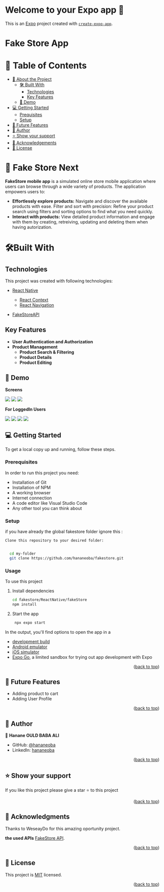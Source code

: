 # Welcome to your Expo app 👋
This is an [Expo](https://expo.dev) project created with [`create-expo-app`](https://www.npmjs.com/package/create-expo-app).
# Fake Store App

# 📗 Table of Contents

- [📖 About the Project](#-fake-store-Next)
  - [🛠 Built With](#🛠built-with)
    - [Technologies](#technologies)
    - [Key Features](#key-features)
  - [🚀 Demo](#-demo)
- [💻 Getting Started](#-getting-started)
  - [Prequisites](#prerequisites)
  - [Setup](#setup)
- [🔭 Future Features](#-future-features)
- [👤 Author](#-author)
- [⭐️ Show your support](#️-show-your-support)
- [🙏 Acknowledgements](#-acknowledgements)
- [📝 License](#-license)

# 📖 Fake Store Next

**FakeStore mobile app**
is a simulated online store mobile application where users can browse through a wide variety of products. The application empowers users to:

- <b>Effortlessly explore products:</b>
  Navigate and discover the available products with ease.
  Filter and sort with precision: Refine your product search using filters and sorting options to find what you need quickly.
- <b>Interact with products:</b> View detailed product information and engage with them by creating, retreiving, updating and deleting them when having autorization.
  
# 🛠Built With

## Technologies

This project was created with following technologies:

- [React Native](https://reactnative.dev/)
  - [React Context](https://legacy.reactjs.org/docs/context.html)
  - [React Navigation](https://reactnavigation.org/)

- [FakeStoreAPI](https://fakestoreapi.com/)

## Key Features

- **User Authentication and Authorization**
- **Product Management**
  - **Product Search & Filtering**
  - **Product Details**
  - **Product Editing**

## 🚀 Demo

**Screens**

<image src= "https://i.imgur.com/fRbrOIl.jpg">
<image src = "https://i.imgur.com/rvcYTRa.jpg">
<image src = "https://i.imgur.com/q18Ye9M.jpg">

**For LoggedIn Users**

  <image src= "https://i.imgur.com/ut6VAax.jpg" >
  <image src = "https://i.imgur.com/EFJeG5P.jpg">
  <image src="https://i.imgur.com/V9td5Wv.jpg">
  <image src = "https://i.imgur.com/1immb5S.jpg">



## 💻 Getting Started

To get a local copy up and running, follow these steps.

### Prerequisites

In order to run this project you need:

- Installation of Git
- Installation of NPM
- A working browser
- Internet connection
- A code editor like Visual Studio Code
- Any other tool you can think about

### Setup

if you have already the global fakestore folder ignore this :

```sh
Clone this repository to your desired folder:


  cd my-folder
  git clone https://github.com/hananeoba/fakestore.git


```


### Usage

To use this project

1. Install dependencies

   ```bash
   cd fakestore/ReactNative/fakeStore
   npm install
   ```

2. Start the app

   ```bash
    npx expo start
   ```

In the output, you'll find options to open the app in a

- [development build](https://docs.expo.dev/develop/development-builds/introduction/)
- [Android emulator](https://docs.expo.dev/workflow/android-studio-emulator/)
- [iOS simulator](https://docs.expo.dev/workflow/ios-simulator/)
- [Expo Go](https://expo.dev/go), a limited sandbox for trying out app development with Expo


<p align="right">(<a href="#📗-table-of-contents">back to top</a>)</p>

<!-- FUTURE FEATURES -->

## 🔭 Future Features

- Adding product to cart
- Adding User Profile

<p align="right">(<a href="#📗-table-of-contents">back to top</a>)</p>
<!-- Author -->

## 👥 Author <a name="authors"></a>

👤 **Hanane OULD BABA ALI**

- GitHub: [@hananeoba](https://github.com/hananeoba)
- LinkedIn: [hananeoba](https://linkedin.com/in/hanane-ouldbabaali/)

<p align="right">(<a href="#📗-table-of-contents">back to top</a>)</p>
<!-- SUPPORT -->

## ⭐️ Show your support

If you like this project please give a star ⭐️ to this project

<p align="right">(<a href="#📗-table-of-contents">back to top</a>)</p>

<!-- ACKNOWLEDGEMENTS -->

## 🙏 Acknowledgments <a name="acknowledgements"></a>

Thanks to WeseayDo for this amazing oportunity project.

**the used APIs**
[FakeStore API](https://fakestoreapi.com/).

<p align="right">(<a href="#📗-table-of-contents">back to top</a>)</p>

## 📝 License <a name="license"></a>

This project is [MIT](https://github.com/hananeoba/fakestore/blob/dev/LICENSE) licensed.

<p align="right">(<a href="#📗-table-of-contents">back to top</a>)</p>




